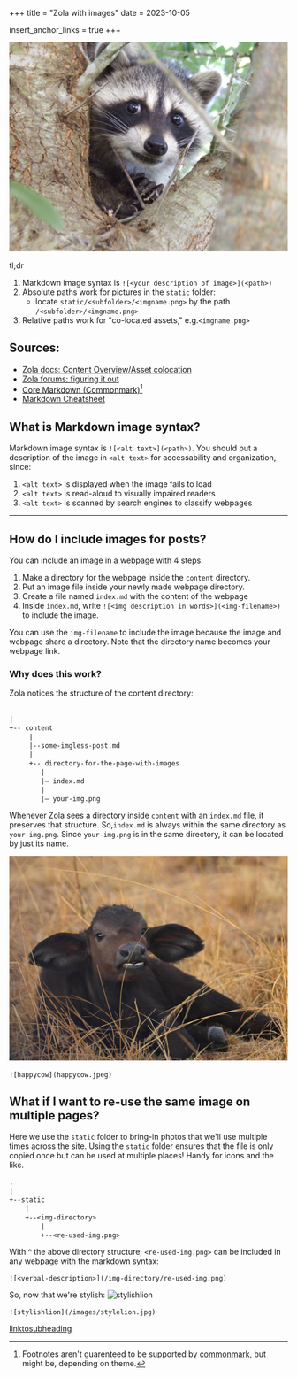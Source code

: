 +++
title = "Zola with images"
date = 2023-10-05

insert_anchor_links = true
+++

![cute racoon peeking out of tree](test.png)

tl;dr
1. Markdown image syntax is `![<your description of image>](<path>)`
2. Absolute paths work for pictures in the `static` folder:
    - locate `static/<subfolder>/<imgname.png>` by the path 
    `/<subfolder>/<imgname.png>` 
3. Relative paths work for "co-located assets," e.g.`<imgname.png>`

## Sources: 
- [Zola docs: Content Overview/Asset colocation](https://www.getzola.org/documentation/content/overview/#asset-colocation)
- [Zola forums: figuring it out](https://zola.discourse.group/t/how-to-add-an-image-to-a-blog-post-page/1286)
- [Core Markdown (Commonmark)](https://commonmark.org/help/)[^1]
- [Markdown Cheatsheet](https://www.markdownguide.org/cheat-sheet/)


## What is Markdown image syntax?
Markdown image syntax is `![<alt text>](<path>)`. You should put a description of the image in `<alt text>` for accessability and organization, since: 
1. `<alt text>` is displayed when the image fails to load
2. `<alt text>` is read-aloud to visually impaired readers
3. `<alt text>` is scanned by search engines to classify webpages

---
## How do I include images for posts?
You can include an image in a webpage with 4 steps.

1. Make a directory for the webpage inside the `content` directory. 
2. Put an image file inside your newly made webpage directory.
3. Create a file named `index.md` with the content of the webpage
4. Inside `index.md`, write `![<img description in words>](<img-filename>)` 
    to include the image.

You can use the `img-filename` to include the image because the 
image and webpage share a directory. 
Note that the directory name becomes your webpage link.

### Why does this work?
Zola notices the structure of the content directory:
```
.
|
+-- content
     |
     |--some-imgless-post.md 
     |
     +-- directory-for-the-page-with-images
        |
        |— index.md
        |
        |— your-img.png
```
Whenever Zola sees a directory inside `content` with an `index.md` file, it
preserves that structure. So,`index.md` is always within the same directory as 
`your-img.png`. Since `your-img.png` is in the same directory, it can be 
located by just its name. 


![happycow](happycow.jpeg)

```
![happycow](happycow.jpeg)
```

## What if I want to re-use the same image on multiple pages?

Here we use the `static` folder to bring-in photos that we'll use 
multiple times across the site. Using the `static` folder ensures that the file 
is only copied once but can be used at multiple places! Handy for icons and the
like.

```
.
|
+--static
    |
    +--<img-directory> 
        |
        +--<re-used-img.png>
```
With ^ the above directory structure, `<re-used-img.png>` can be included in any
webpage with the markdown syntax:
```
![<verbal-description>](/img-directory/re-used-img.png)
```
So, now that we're stylish:
![stylishlion](/images/stylelion.jpg)
```
![stylishlion](/images/stylelion.jpg)
```

[^1]: Footnotes aren't guarenteed to be supported by [commonmark](@/picture-post/index.md#sources),
but might be, depending on theme.

[linktosubheading](@/picture-post/index.md#sources)

